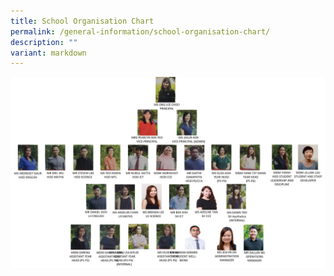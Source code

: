 ```yaml
---
title: School Organisation Chart
permalink: /general-information/school-organisation-chart/
description: ""
variant: markdown
---
```

![](/images/school_org_chart_2023__updated_Nov_2.jpg)